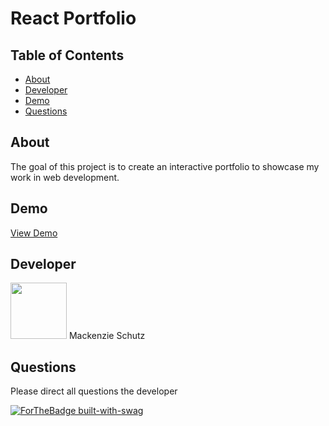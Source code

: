 # React Portfolio

## Table of Contents

- [About](#about)
- [Developer](#developer)
- [Demo](#Demo)   
- [Questions](#Questions)  


## About

  The goal of this project is to create an interactive portfolio to showcase my work in web development.  


## Demo     

[View Demo](https://react-portfolio-ms.herokuapp.com/) 


## Developer  

   <img src="https://avatars.githubusercontent.com/Knzmck" height="90" width="90">    
   Mackenzie Schutz

## Questions

Please direct all questions the developer   

[![ForTheBadge built-with-swag](http://ForTheBadge.com/images/badges/built-with-swag.svg)](https://GitHub.com/Naereen/)    

